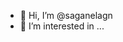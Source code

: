 - 👋 Hi, I’m @saganelagn
- 👀 I’m interested in ...

<!---
saganelagn/saganelagn is a ✨ special ✨ repository because its `README.md` (this file) appears on your GitHub profile.
You can click the Preview link to take a look at your changes.
--->

